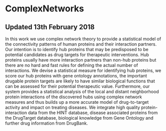 # ComplexNetworks
## Updated 13th February 2018

In this work we use complex network theory to provide a statistical model of the connectivity patterns of human proteins and their interaction partners. Our intention is to identify hub proteins that may be predisposed to be potential candidates as drug targets for  therapeutic interventions. Hub proteins usually have more interaction partners than non-hub proteins but there are no hard and fast rules for defining the actual number of interactions. We devise a statistical measure for identifying hub proteins,  we score our hub proteins with gene ontology annotations, the important drugable protein targets are likely to have similar biological functions that can be assessed for their potential therapeutic value. Furthermore, our system provides a statistical analysis of the local and distant neighborhood protein interactions of the discovered hubs using complex network measures and thus builds up a more accurate model of drug-to-target activity and impact on treating diseases. We integrate high quality protein-interaction data from the HINT database,  disease associated proteins from the DrugTarget database, biological knowledge from Gene Ontology and further drug information from DrugBank. 
